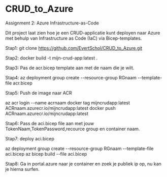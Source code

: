 # CRUD_to_Azure
Assignment 2: Azure Infrastructure-as-Code 

Dit project laat zien hoe je een CRUD-applicatie kunt deployen naar Azure met behulp van Infrastructure as Code (IaC) via Bicep-templates.

Stap1:
git clone https://github.com/EvertSchol/CRUD_to_Azure.git

Stap2:
docker build -t mijn-crud-app:latest .

Stap3:
Pas de acr.bicep template aan met de naam die je wilt.

Stap4:
az deployment group create --resource-group RGnaam --template-file acr.bicep

Stap5:
Push de image naar ACR

az acr login --name acrnaam
docker tag mijncrudapp:latest ACRnaam.azurecr.io/mijncrudapp:latest
docker push ACRnaam.azurecr.io/mijncrudapp:latest

Stap6:
Pass de aci.bicep file aan met jouw TokenNaam,TokenPassword,recource group en container naam.


Stap7:
deploy aci.bicep

az deployment group create --resource-group RGnaam --template-file aci.bicep
az bicep build --file aci.bicep


Stap8:
Ga in portal.azure naar je container en zoek je publiek ip op, nu kan je hierna surfen.  
